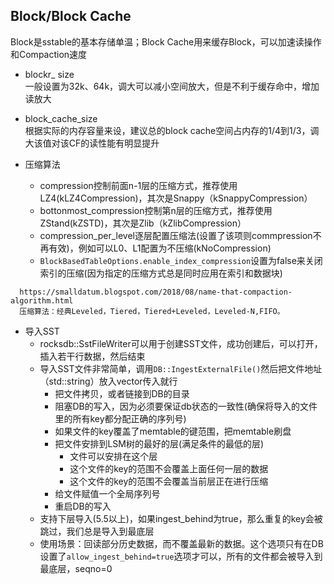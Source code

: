 ## Block/Block Cache  
Block是sstable的基本存储单温；Block Cache用来缓存Block，可以加速读操作和Compaction速度

- blockr_ size  
一般设置为32k、64k，调大可以减小空间放大，但是不利于缓存命中，增加读放大

- block_cache_size  
根据实际的内存容量来设，建议总的block cache空间占内存的1/4到1/3，调大该值对该CF的读性能有明显提升

- 压缩算法
  - compression控制前面n-1层的压缩方式，推荐使用LZ4(kLZ4Compression)，其次是Snappy（kSnappyCompression）
  - bottonmost_compression控制第n层的压缩方式，推荐使用ZStand(kZSTD)，其次是Zlib（kZlibCompression）
  - compression_per_level逐层配置压缩法(设置了该项则commpression不再有效)，例如可以L0、L1配置为不压缩(kNoCompression)
  - `BlockBasedTableOptions.enable_index_compression`设置为false来关闭索引的压缩(因为指定的压缩方式总是同时应用在索引和数据块)

```
  https://smalldatum.blogspot.com/2018/08/name-that-compaction-algorithm.html
  压缩算法：经典Leveled，Tiered，Tiered+Leveled，Leveled-N,FIFO。
```

- 导入SST
  - rocksdb::SstFileWriter可以用于创建SST文件，成功创建后，可以打开，插入若干行数据，然后结束
  - 导入SST文件非常简单，调用`DB::IngestExternalFile()`然后把文件地址（std::string）放入vector传入就行
    - 把文件拷贝，或者链接到DB的目录
    - 阻塞DB的写入，因为必须要保证db状态的一致性(确保将导入的文件里的所有key都分配正确的序列号)
    - 如果文件的key覆盖了memtable的键范围，把memtable刷盘
    - 把文件安排到LSM树的最好的层(满足条件的最低的层)
       - 文件可以安排在这个层
       - 这个文件的key的范围不会覆盖上面任何一层的数据
       - 这个文件的key的范围不会覆盖当前层正在进行压缩
    - 给文件赋值一个全局序列号
    - 重启DB的写入
  - 支持下层导入(5.5以上)，如果ingest_behind为true，那么重复的key会被跳过，我们总是导入到最底层
  - 使用场景：回读部分历史数据，而不覆盖最新的数据。这个选项只有在DB设置了`allow_ingest_behind=true`选项才可以，所有的文件都会被导入到最底层，seqno=0
